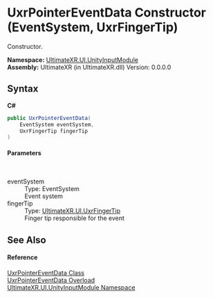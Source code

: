 # UxrPointerEventData Constructor (EventSystem, UxrFingerTip)
 

Constructor.

**Namespace:**&nbsp;<a href="N_UltimateXR_UI_UnityInputModule">UltimateXR.UI.UnityInputModule</a><br />**Assembly:**&nbsp;UltimateXR (in UltimateXR.dll) Version: 0.0.0.0

## Syntax

**C#**<br />
``` C#
public UxrPointerEventData(
	EventSystem eventSystem,
	UxrFingerTip fingerTip
)
```


#### Parameters
&nbsp;<dl><dt>eventSystem</dt><dd>Type: EventSystem<br />Event system</dd><dt>fingerTip</dt><dd>Type: <a href="T_UltimateXR_UI_UxrFingerTip">UltimateXR.UI.UxrFingerTip</a><br />Finger tip responsible for the event</dd></dl>

## See Also


#### Reference
<a href="T_UltimateXR_UI_UnityInputModule_UxrPointerEventData">UxrPointerEventData Class</a><br /><a href="Overload_UltimateXR_UI_UnityInputModule_UxrPointerEventData__ctor">UxrPointerEventData Overload</a><br /><a href="N_UltimateXR_UI_UnityInputModule">UltimateXR.UI.UnityInputModule Namespace</a><br />